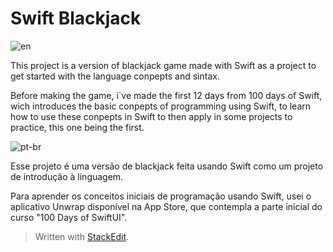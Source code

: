 # Swift Blackjack

![en](https://img.shields.io/badge/lang-en-red.svg)

This project is a version of blackjack game made with Swift as a project to get started with the language conpepts and sintax.

Before making the game, i`ve made the first 12 days from 100 days of Swift, wich introduces the basic conpepts of programming using Swift, to learn how to use these conpepts in Swift to then apply in some projects to practice, this one being the first.

![pt-br](https://img.shields.io/badge/lang-pt--br-green.svg)

Esse projeto é uma versão de blackjack feita usando Swift como um projeto de introdução à linguagem.

Para aprender os conceitos iniciais de programação usando Swift, usei o aplicativo Unwrap disponível na App Store, que contempla a parte inicial do curso "100 Days of SwiftUI".

> Written with [StackEdit](https://stackedit.io/).
